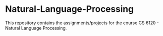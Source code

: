 # Natural-Language-Processing
This repository contains the assignments/projects for the course CS 6120 - Natural Language Processing.
